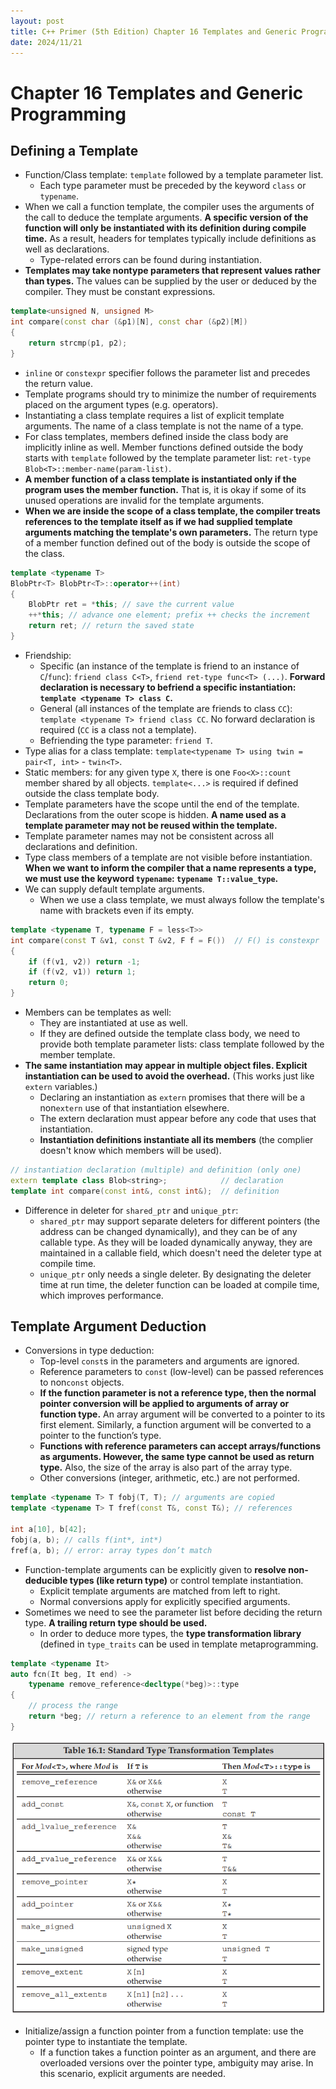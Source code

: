 ```yaml
---
layout: post
title: C++ Primer (5th Edition) Chapter 16 Templates and Generic Programming
date: 2024/11/21
---
```


# Chapter 16 Templates and Generic Programming

## Defining a Template

- Function/Class template: `template` followed by a template parameter list.
    - Each type parameter must be preceded by the keyword `class` or `typename`.
- When we call a function template, the compiler uses the arguments of the call to deduce the template arguments. **A specific version of the function will only be instantiated with its definition during compile time.** As a result, headers for templates typically include definitions as well as declarations.
    - Type-related errors can be found during instantiation.
- **Templates may take nontype parameters that represent values rather than types.** The values can be supplied by the user or deduced by the compiler. They must be constant expressions.

```cpp
template<unsigned N, unsigned M>
int compare(const char (&p1)[N], const char (&p2)[M])
{
    return strcmp(p1, p2);
}
```

- `inline` or `constexpr` specifier follows the parameter list and precedes the return value.
- Template programs should try to minimize the number of requirements placed on the argument types (e.g. operators).
- Instantiating a class template requires a list of explicit template arguments. The name of a class template is not the name of a type.
- For class templates, members defined inside the class body are implicitly inline as well. Member functions defined outside the body starts with `template` followed by the template parameter list: `ret-type Blob<T>::member-name(param-list)`.
- **A member function of a class template is instantiated only if the program uses the member function.** That is, it is okay if some of its unused operations are invalid for the template arguments.
- **When we are inside the scope of a class template, the compiler treats references to the template itself as if we had supplied template arguments matching the template's own parameters.** The return type of a member function defined out of the body is outside the scope of the class.

```cpp
template <typename T>
BlobPtr<T> BlobPtr<T>::operator++(int)
{
    BlobPtr ret = *this; // save the current value
    ++*this; // advance one element; prefix ++ checks the increment
    return ret; // return the saved state
}
```

- Friendship:
    - Specific (an instance of the template is friend to an instance of `C`/`func`): `friend class C<T>`, `friend ret-type func<T> (...)`. **Forward declaration is necessary to befriend a specific instantiation: `template <typename T> class C`.**
    - General (all instances of the template are friends to class `CC`): `template <typename T> friend class CC`. No forward declaration is required (`CC` is a class not a template).
    - Befriending the type parameter: `friend T`.
- Type alias for a class template: `template<typename T> using twin = pair<T, int>` - `twin<T>`.
- Static members: for any given type `X`, there is one `Foo<X>::count` member shared by all objects. `template<...>` is required if defined outside the class template body.
- Template parameters have the scope until the end of the template. Declarations from the outer scope is hidden. **A name used as a template parameter may not be reused within the template.**
- Template parameter names may not be consistent across all declarations and definition.
- Type class members of a template are not visible before instantiation. **When we want to inform the compiler that a name represents a type, we must use the keyword `typename`: `typename T::value_type`.**
- We can supply default template arguments.
    - When we use a class template, we must always follow the template's name with brackets even if its empty.

```cpp
template <typename T, typename F = less<T>>
int compare(const T &v1, const T &v2, F f = F())  // F() is constexpr
{
    if (f(v1, v2)) return -1;
    if (f(v2, v1)) return 1;
    return 0;
}
```

- Members can be templates as well:
    - They are instantiated at use as well.
    - If they are defined outside the template class body, we need to provide both template parameter lists: class template followed by the member template.
- **The same instantiation may appear in multiple object files. Explicit instantiation can be used to avoid the overhead.** (This works just like `extern` variables.)
    - Declaring an instantiation as `extern` promises that there will be a non`extern` use of that instantiation elsewhere.
    - The extern declaration must appear before any code that uses that instantiation.
    - **Instantiation definitions instantiate all its members** (the complier doesn't know which members will be used).

```cpp
// instantiation declaration (multiple) and definition (only one)
extern template class Blob<string>;            // declaration
template int compare(const int&, const int&);  // definition
```

- Difference in deleter for `shared_ptr` and `unique_ptr`:
	- `shared_ptr` may support separate deleters for different pointers (the address can be changed dynamically), and they can be of any callable type. As they will be loaded dynamically anyway, they are maintained in a callable field, which doesn't need the deleter type at compile time.
	- `unique_ptr` only needs a single deleter. By designating the deleter time at run time, the deleter function can be loaded at compile time, which improves performance.

## Template Argument Deduction

- Conversions in type deduction:
	- Top-level `const`s in the parameters and arguments are ignored.
	- Reference parameters to `const` (low-level) can be passed references to non`const` objects.
	- **If the function parameter is not a reference type, then the normal pointer conversion will be applied to arguments of array or function type.** An array argument will be converted to a pointer to its first element. Similarly, a function argument will be converted to a pointer to the function’s type.
	- **Functions with reference parameters can accept arrays/functions as arguments. However, the same type cannot be used as return type.** Also, the size of the array is also part of the array type.
	- Other conversions (integer, arithmetic, etc.) are not performed.

```cpp
template <typename T> T fobj(T, T); // arguments are copied
template <typename T> T fref(const T&, const T&); // references

int a[10], b[42];
fobj(a, b); // calls f(int*, int*)
fref(a, b); // error: array types don’t match
```

- Function-template arguments can be explicitly given to **resolve non-deducible types (like return type)** or control template instantiation.
	- Explicit template arguments are matched from left to right.
	- Normal conversions apply for explicitly specified arguments.
- Sometimes we need to see the parameter list before deciding the return type. **A trailing return type should be used.**
	- In order to deduce more types, the **type transformation library** (defined in `type_traits` can be used in template metaprogramming.

```cpp
template <typename It>
auto fcn(It beg, It end) ->
	typename remove_reference<decltype(*beg)>::type
{
	// process the range
	return *beg; // return a reference to an element from the range
}
```

<img src="./attachments/Pasted image 20241120174331.png" >

- Initialize/assign a function pointer from a function template: use the pointer type to instantiate the template.
	- If a function takes a function pointer as an argument, and there are overloaded versions over the pointer type, ambiguity may arise. In this scenario, explicit arguments are needed. 

